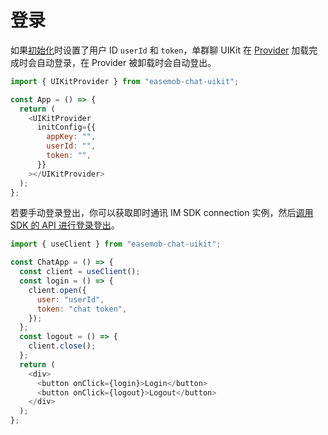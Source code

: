 # 登录

<Toc />

如果[初始化](chatuikit_integrated_react.html#第三步-初始化)时设置了用户 ID `userId` 和 `token`，单群聊 UIKit 在 [Provider](chatuikit_provider.html) 加载完成时会自动登录，在 Provider 被卸载时会自动登出。

```javascript
import { UIKitProvider } from "easemob-chat-uikit";

const App = () => {
  return (
    <UIKitProvider
      initConfig={{
        appKey: "",
        userId: "",
        token: "",
      }}
    ></UIKitProvider>
  );
};
```

若要手动登录登出，你可以获取即时通讯 IM SDK connection 实例，然后[调用 SDK 的 API 进行登录登出](/document/web/overview.html#手动登录)。

```javascript
import { useClient } from "easemob-chat-uikit";

const ChatApp = () => {
  const client = useClient();
  const login = () => {
    client.open({
      user: "userId",
      token: "chat token",
    });
  };
  const logout = () => {
    client.close();
  };
  return (
    <div>
      <button onClick={login}>Login</button>
      <button onClick={logout}>Logout</button>
    </div>
  );
};
```
